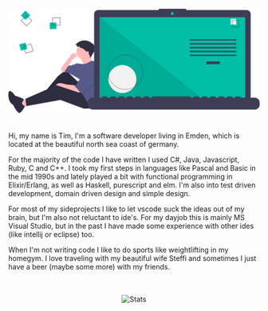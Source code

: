 
![title image](https://raw.githubusercontent.com/timdeputter/timdeputter/master/undraw_code_thinking_1jeh.svg)
<br/>
<br/>
<br/>
Hi, my name is Tim, I'm a software developer living in Emden, which is located at the beautiful north sea coast of germany.

For the majority of the code I have written I used C#, Java, Javascript, Ruby, C and C++. I took my first steps in languages like Pascal and Basic in the mid 1990s and lately played a bit with functional programming in Elixir/Erlang, as well as Haskell, purescript and elm.
I'm also into test driven development, domain driven design and simple design.

For most of my sideprojects I like to let vscode suck the ideas out of my brain, but I'm also not reluctant to ide's. For my dayjob this is mainly MS Visual Studio, but in the past I have made some experience with other ides (like intellij or eclipse) too.

When I'm not writing code I like to do sports like weightlifting in my homegym. I love traveling with my beautiful wife Steffi and sometimes I just have a beer (maybe some more) with my friends.
<br/>
<br/>
<br/>
<p align="center">
  <img alt="Stats" src="https://github-readme-stats.vercel.app/api?username=timdeputter&show_icons=true&title_color=00bfa6&icon_color=79ff97&text_color=efefef&bg_color=3f3d56" />
</p>
